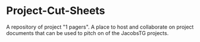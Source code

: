 # Project-Cut-Sheets
A repository of project "1 pagers".  A place to host and collaborate on project documents that can be used to pitch on of the JacobsTG projects.
